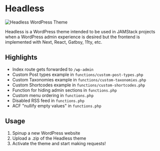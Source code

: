 # Headless

![Headless WordPress Theme](https://wp.shouman.xyz/wp-content/themes/headless-wordpress-base/screenshot.png)

Headless is a WordPress theme intended to be used in JAMStack projects when a WordPress admin experience is desired but the frontend is implemented with Next, React, Gatbsy, 11ty, etc.

## Highlights

- Index route gets forwarded to `/wp-admin`
- Custom Post types example in `functions/custom-post-types.php`
- Custom Taxonomies example in `functions/custom-taxonomies.php`
- Custom Shortcodes example in `functions/custom-shortcodes.php`
- Function for hiding admin sections in `functions.php`
- Custom menu ordering in `functions.php`
- Disabled RSS feed in `functions.php`
- ACF "nullify empty values" in `functions.php`

## Usage

1. Spinup a new WordPress website
2. Upload a .zip of the Headless theme
3. Activate the theme and start making requests!
